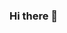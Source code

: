 ### Hi there 👋

<!--
**thaitu-dev/thaitu-dev** is a ✨ _special_ ✨ repository because its `README.md` (this file) appears on your GitHub profile.
1
MENU.LUA, DEV MEOWCITY
